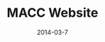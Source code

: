 ---
layout: default
title: MACC Website
video: 
thumb: /img/macc-thumb.jpg
img: /img/macc1.jpg 
date: 2014-03-7
modalId: 1
slug: macc-website
projectDate: March 2014
client: Mount Annan Christian College
service: Web Design

tools: [Sublime Text,Sketch,GitHub]
values: [50,30,20]

code: [HTML,CSS,PHP,JavaScript]
codeValue: [30,30,25,15]

brief: After undertaking a corporate image rebrand, the company that I work for, Mount Annan Christian College (MACC), approached me and asked me to redesign their website using their new identity and style guide. Requests made by the client included&#58; <ol><li>To have a modern aesthetic</li><li>To reflect the new school logo</li><li>To be user editable</li></ol>
execution: Based on the fact that the brief required the website to be user editable I opted to create a website based off the WordPress content management system and build a theme around this platform. Doing so caused me to learn a great deal about the Wordpress framework along with the PHP programming language. This will undoubtably come in handy again.<br>What resulted was a highly functional, user editable website that was clean, elegant and reflective of the new corporate identity.<br><br>To view the final website please visit&#58; <a href="http://macc.nsw.edu.au">macc.nsw.edu.au</a>
---